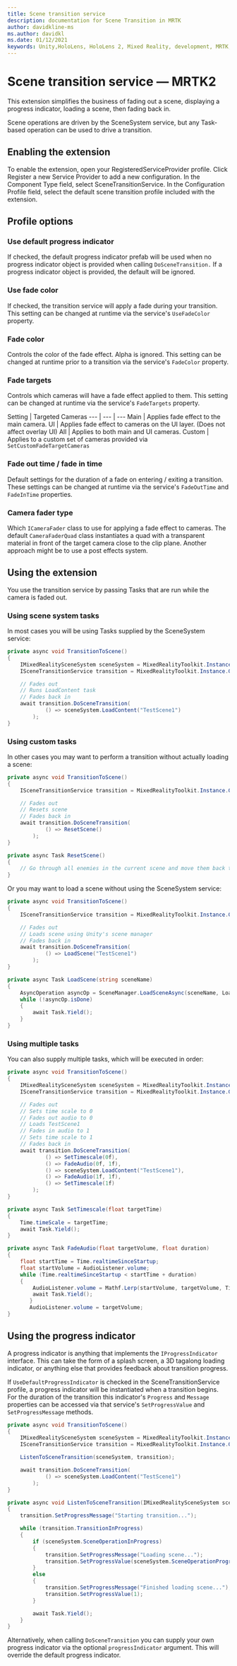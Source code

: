 ```yaml
---
title: Scene transition service
description: documentation for Scene Transition in MRTK
author: davidkline-ms
ms.author: davidkl
ms.date: 01/12/2021
keywords: Unity,HoloLens, HoloLens 2, Mixed Reality, development, MRTK, SceneTransition,
---
```


# Scene transition service &#8212; MRTK2

This extension simplifies the business of fading out a scene, displaying a progress indicator, loading a scene, then fading back in.

Scene operations are driven by the SceneSystem service, but any Task-based operation can be used to drive a transition.

## Enabling the extension

To enable the extension, open your RegisteredServiceProvider profile. Click Register a new Service Provider to add a new configuration. In the Component Type field, select SceneTransitionService. In the Configuration Profile field, select the default scene transition profile included with the extension.

## Profile options

### Use default progress indicator

If checked, the default progress indicator prefab will be used when no progress indicator object is provided when calling `DoSceneTransition.` If a progress indicator object is provided, the default will be ignored.

### Use fade color

If checked, the transition service will apply a fade during your transition. This setting can be changed at runtime via the service's `UseFadeColor` property.

### Fade color

Controls the color of the fade effect. Alpha is ignored. This setting can be changed at runtime prior to a transition via the service's `FadeColor` property.

### Fade targets

Controls which cameras will have a fade effect applied to them. This setting can be changed at runtime via the service's `FadeTargets` property.

Setting | Targeted Cameras
--- | --- | ---
Main | Applies fade effect to the main camera.
UI | Applies fade effect to cameras on the UI layer. (Does not affect overlay UI)
All | Applies to both main and UI cameras.
Custom | Applies to a custom set of cameras provided via `SetCustomFadeTargetCameras`

### Fade out time / fade in time

Default settings for the duration of a fade on entering / exiting a transition. These settings can be changed at runtime via the service's `FadeOutTime` and `FadeInTime` properties.

### Camera fader type

Which `ICameraFader` class to use for applying a fade effect to cameras. The default `CameraFaderQuad` class instantiates a quad with a transparent material in front of the target camera close to the clip plane. Another approach might be to use a post effects system.

## Using the extension

You use the transition service by passing Tasks that are run while the camera is faded out.

### Using scene system tasks

In most cases you will be using Tasks supplied by the SceneSystem service:

```c#
private async void TransitionToScene()
{
    IMixedRealitySceneSystem sceneSystem = MixedRealityToolkit.Instance.GetService<IMixedRealitySceneSystem>();
    ISceneTransitionService transition = MixedRealityToolkit.Instance.GetService<ISceneTransitionService>();

    // Fades out
    // Runs LoadContent task
    // Fades back in
    await transition.DoSceneTransition(
            () => sceneSystem.LoadContent("TestScene1")
        );
}
```

### Using custom tasks

In other cases you may want to perform a transition without actually loading a scene:

```c#
private async void TransitionToScene()
{
    ISceneTransitionService transition = MixedRealityToolkit.Instance.GetService<ISceneTransitionService>();

    // Fades out
    // Resets scene
    // Fades back in
    await transition.DoSceneTransition(
            () => ResetScene()
        );
}

private async Task ResetScene()
{
    // Go through all enemies in the current scene and move them back to starting positions
}
```

Or you may want to load a scene without using the SceneSystem service:

```c#
private async void TransitionToScene()
{
    ISceneTransitionService transition = MixedRealityToolkit.Instance.GetService<ISceneTransitionService>();

    // Fades out
    // Loads scene using Unity's scene manager
    // Fades back in
    await transition.DoSceneTransition(
            () => LoadScene("TestScene1")
        );
}

private async Task LoadScene(string sceneName)
{
    AsyncOperation asyncOp = SceneManager.LoadSceneAsync(sceneName, LoadSceneMode.Additive);
    while (!asyncOp.isDone)
    {
        await Task.Yield();
    }
}
```

### Using multiple tasks

You can also supply multiple tasks, which will be executed in order:

```c#
private async void TransitionToScene()
{
    IMixedRealitySceneSystem sceneSystem = MixedRealityToolkit.Instance.GetService<IMixedRealitySceneSystem>();
    ISceneTransitionService transition = MixedRealityToolkit.Instance.GetService<ISceneTransitionService>();

    // Fades out
    // Sets time scale to 0
    // Fades out audio to 0
    // Loads TestScene1
    // Fades in audio to 1
    // Sets time scale to 1
    // Fades back in
    await transition.DoSceneTransition(
            () => SetTimescale(0f),
            () => FadeAudio(0f, 1f),
            () => sceneSystem.LoadContent("TestScene1"),
            () => FadeAudio(1f, 1f),
            () => SetTimescale(1f)
        );
}

private async Task SetTimescale(float targetTime)
{
    Time.timeScale = targetTime;
    await Task.Yield();
}

private async Task FadeAudio(float targetVolume, float duration)
{
    float startTime = Time.realtimeSinceStartup;
    float startVolume = AudioListener.volume;
    while (Time.realtimeSinceStartup < startTime + duration)
    {
        AudioListener.volume = Mathf.Lerp(startVolume, targetVolume, Time.realtimeSinceStartup - startTime / duration);
        await Task.Yield();
       }
       AudioListener.volume = targetVolume;
}
```

## Using the progress indicator

A progress indicator is anything that implements the `IProgressIndicator` interface. This can take the form of a splash screen, a 3D tagalong loading indicator, or anything else that provides feedback about transition progress.

If `UseDefaultProgressIndicator` is checked in the SceneTransitionService profile, a progress indicator will be instantiated when a transition begins. For the duration of the transition this indicator's `Progress` and `Message` properties can be accessed via that service's `SetProgressValue` and `SetProgressMessage` methods.

```c#
private async void TransitionToScene()
{
    IMixedRealitySceneSystem sceneSystem = MixedRealityToolkit.Instance.GetService<IMixedRealitySceneSystem>();
    ISceneTransitionService transition = MixedRealityToolkit.Instance.GetService<ISceneTransitionService>();

    ListenToSceneTransition(sceneSystem, transition);

    await transition.DoSceneTransition(
            () => sceneSystem.LoadContent("TestScene1")
        );
}

private async void ListenToSceneTransition(IMixedRealitySceneSystem sceneSystem, ISceneTransitionService transition)
{
    transition.SetProgressMessage("Starting transition...");

    while (transition.TransitionInProgress)
    {
        if (sceneSystem.SceneOperationInProgress)
        {
            transition.SetProgressMessage("Loading scene...");
            transition.SetProgressValue(sceneSystem.SceneOperationProgress);
        }
        else
        {
            transition.SetProgressMessage("Finished loading scene...");
            transition.SetProgressValue(1);
        }

        await Task.Yield();
    }
}
```

Alternatively, when calling `DoSceneTransition` you can supply your own progress indicator via the optional `progressIndicator` argument. This will override the default progress indicator.
